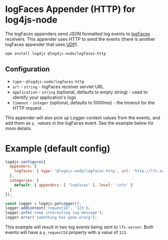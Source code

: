 # logFaces Appender (HTTP) for log4js-node

The logFaces appenders send JSON formatted log events to [logFaces](http://www.moonlit-software.com) receivers. This appender uses HTTP to send the events (there is another logFaces appender that uses [UDP](https://github.com/log4js-node/logFaces-UDP)).

```bash
npm install log4js @log4js-node/logfaces-http
```

## Configuration

* `type` - `@log4js-node/logfaces-http`
* `url` - `string` - logFaces receiver servlet URL
* `application` - `string` (optional, defaults to empty string) - used to identify your application's logs
* `timeout` - `integer` (optional, defaults to 5000ms) - the timeout for the HTTP request.

This appender will also pick up Logger context values from the events, and add them as `p_` values in the logFaces event. See the example below for more details.

# Example (default config)

```javascript
log4js.configure({
  appenders: {
    logfaces: { type: '@log4js-node/logfaces-http', url: 'http://lfs-server/logs' }
  },
  categories: {
    default: { appenders: [ 'logfaces' ], level: 'info' }
  }
});

const logger = log4js.getLogger();
logger.addContext('requestId', '123');
logger.info('some interesting log message');
logger.error('something has gone wrong');
```
This example will result in two log events being sent to `lfs-server`. Both events will have a `p_requestId` property with a value of `123`.
